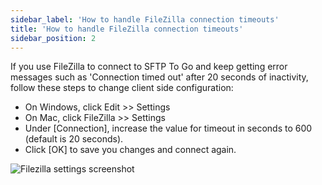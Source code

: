```yaml
---
sidebar_label: 'How to handle FileZilla connection timeouts'
title: 'How to handle FileZilla connection timeouts'
sidebar_position: 2
---
```

If you use FileZilla to connect to SFTP To Go and keep getting error messages such as 'Connection timed out' after 20 seconds of inactivity, follow these steps to change client side configuration:

* On Windows, click Edit >> Settings
* On Mac, click FileZilla >> Settings
* Under [Connection], increase the value for timeout in seconds to 600 (default is 20 seconds).
* Click [OK] to save you changes and connect again.

![Filezilla settings screenshot](https://devcenter2.assets.heroku.com/article-images/5192-imported-1562776507-fz_settings.b2df2047.png)
